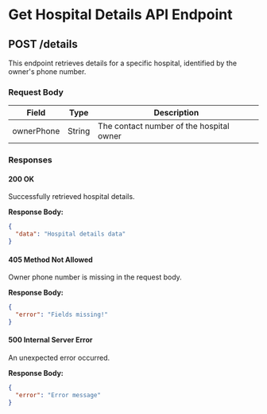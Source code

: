 # Get Hospital Details API Endpoint

## POST /details

This endpoint retrieves details for a specific hospital, identified by the owner's phone number.

### Request Body

| Field      | Type   | Description                            |
|------------|--------|----------------------------------------|
| ownerPhone | String | The contact number of the hospital owner |

### Responses

#### 200 OK

Successfully retrieved hospital details.

**Response Body:**

```json
{
  "data": "Hospital details data"
}
```

#### 405 Method Not Allowed

Owner phone number is missing in the request body.

**Response Body:**

```json
{
  "error": "Fields missing!"
}
```

#### 500 Internal Server Error

An unexpected error occurred.

**Response Body:**

```json
{
  "error": "Error message"
}
```